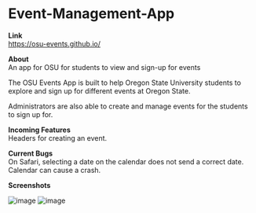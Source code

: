 # Event-Management-App
**Link**<br>
https://osu-events.github.io/

**About**<br>
An app for OSU for students to view and sign-up for events

The OSU Events App is built to help Oregon State University students to explore and sign up for different events at Oregon State.

Administrators are also able to create and manage events for the students to sign up for. 

**Incoming Features**<br>
Headers for creating an event.

**Current Bugs**<br>
On Safari, selecting a date on the calendar does not send a correct date.
Calendar can cause a crash.

**Screenshots**

![image](https://user-images.githubusercontent.com/43553685/118301192-a7033a00-b497-11eb-8f29-3073211baf92.png)
![image](https://user-images.githubusercontent.com/43553685/118301392-d74ad880-b497-11eb-9b58-4a3908ee1169.png)

